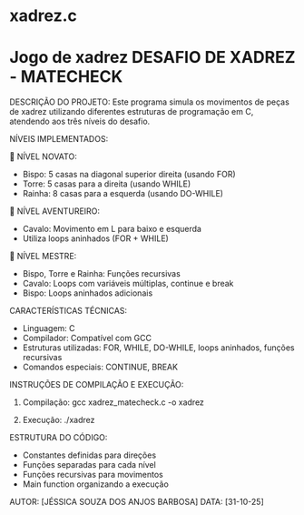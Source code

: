 # xadrez.c
Jogo de xadrez
DESAFIO DE XADREZ - MATECHECK
=============================

DESCRIÇÃO DO PROJETO:
Este programa simula os movimentos de peças de xadrez utilizando diferentes
estruturas de programação em C, atendendo aos três níveis do desafio.

NÍVEIS IMPLEMENTADOS:

🏅 NÍVEL NOVATO:
- Bispo: 5 casas na diagonal superior direita (usando FOR)
- Torre: 5 casas para a direita (usando WHILE)
- Rainha: 8 casas para a esquerda (usando DO-WHILE)

🏅 NÍVEL AVENTUREIRO:
- Cavalo: Movimento em L para baixo e esquerda
- Utiliza loops aninhados (FOR + WHILE)

🥇 NÍVEL MESTRE:
- Bispo, Torre e Rainha: Funções recursivas
- Cavalo: Loops com variáveis múltiplas, continue e break
- Bispo: Loops aninhados adicionais

CARACTERÍSTICAS TÉCNICAS:
- Linguagem: C
- Compilador: Compatível com GCC
- Estruturas utilizadas: FOR, WHILE, DO-WHILE, loops aninhados, funções recursivas
- Comandos especiais: CONTINUE, BREAK

INSTRUÇÕES DE COMPILAÇÃO E EXECUÇÃO:

1. Compilação:
   gcc xadrez_matecheck.c -o xadrez

2. Execução:
   ./xadrez

ESTRUTURA DO CÓDIGO:
- Constantes definidas para direções
- Funções separadas para cada nível
- Funções recursivas para movimentos
- Main function organizando a execução

AUTOR: [JÉSSICA SOUZA DOS ANJOS BARBOSA]
DATA: [31-10-25]
